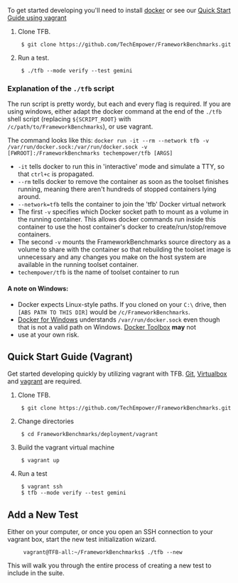  To get started developing you'll need to install
[docker](https://docs.docker.com/install/) or see our [Quick Start Guide using
vagrant](.#quick-start-guide-(vagrant))
 
 1. Clone TFB.
 
         $ git clone https://github.com/TechEmpower/FrameworkBenchmarks.git
 
 2. Run a test.
 
         $ ./tfb --mode verify --test gemini
 
 ### Explanation of the `./tfb` script
 
 The run script is pretty wordy, but each and every flag is required. If you are
using windows, either adapt the docker command at the end of the `./tfb` shell
script (replacing `${SCRIPT_ROOT}` with `/c/path/to/FrameworkBenchmarks`), or
use vagrant.
 
 The command looks like this: `docker run -it --rm --network tfb -v
/var/run/docker.sock:/var/run/docker.sock -v [FWROOT]:/FrameworkBenchmarks
techempower/tfb [ARGS]`
 
 - `-it` tells docker to run this in 'interactive' mode and simulate a TTY, so
that `ctrl+c` is propagated.
 - `--rm` tells docker to remove the container as soon as the toolset finishes
running, meaning there aren't hundreds of stopped containers lying around.
 - `--network=tfb` tells the container to join the 'tfb' Docker virtual network
 - The first `-v` specifies which Docker socket path to mount as a volume in the
running container. This allows docker commands run inside this container to use
the host container's docker to create/run/stop/remove containers.
 - The second `-v` mounts the FrameworkBenchmarks source directory as a volume
to share with the container so that rebuilding the toolset image is unnecessary
and any changes you make on the host system are available in the running
toolset container.
 - `techempower/tfb` is the name of toolset container to run
 
 #### A note on Windows:
 
 - Docker expects Linux-style paths. If you cloned on your `C:\` drive, then
`[ABS PATH TO THIS DIR]` would be `/c/FrameworkBenchmarks`.
 - [Docker for Windows](https://www.docker.com/docker-windows) understands
`/var/run/docker.sock` even though that is not a valid path on Windows. [Docker
Toolbox](https://docs.docker.com/toolbox/toolbox_install_windows/) **may** not
- use at your own risk.
 
 ## Quick Start Guide (Vagrant)
 
 Get started developing quickly by utilizing vagrant with TFB.
[Git](https://git-scm.com), 
 [Virtualbox](https://www.virtualbox.org/) and
[vagrant](https://www.vagrantup.com/) are 
 required.
 
 1. Clone TFB.
 
         $ git clone https://github.com/TechEmpower/FrameworkBenchmarks.git
 
 2. Change directories
 
         $ cd FrameworkBenchmarks/deployment/vagrant
 
 3. Build the vagrant virtual machine
 
         $ vagrant up
 
 4. Run a test
 
         $ vagrant ssh
         $ tfb --mode verify --test gemini
 
 
 ## Add a New Test
 
 Either on your computer, or once you open an SSH connection to your vagrant
box, start the new test initialization wizard.
 
         vagrant@TFB-all:~/FrameworkBenchmarks$ ./tfb --new
 
 This will walk you through the entire process of creating a new test to include
in the suite.
 
